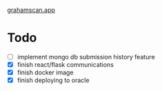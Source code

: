  [grahamscan.app](http://grahamscan.app)

 # Todo
- [ ] implement mongo db submission history feature
- [x] finish react/flask communications
- [x] finish docker image
- [x] finish deploying to oracle
